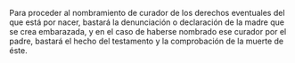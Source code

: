 Para proceder al nombramiento de curador de los derechos eventuales del que está por nacer, bastará la denunciación o declaración de la madre que se crea embarazada, y en el caso de haberse nombrado ese curador por el padre, bastará el hecho del testamento y la comprobación de la muerte de éste.